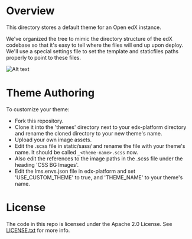 Overview
========
This directory stores a default theme for an Open edX instance.

We've organized the tree to mimic the directory structure of the edX
codebase so that it's easy to tell where the files will end up upon
deploy. We'll use a special settings file to set the template and
staticfiles paths properly to point to these files.

![Alt text](/default_theme_screenshot.jpg?raw=true "Open edX Default Theme Screenshot")

Theme Authoring
===============
To customize your theme:
- Fork this repository.
- Clone it into the 'themes' directory next to your edx-platform directory and
  rename the cloned directory to your new theme's name.
- Upload your own image assets.
- Edit the .scss file in static/sass/ and rename the file with your theme's name.
  It should be called `_<theme-name>.scss` now.
- Also edit the references to the image paths in the .scss file under the heading
  'CSS BG Images'.
- Edit the lms.envs.json file in edx-platform and set 'USE_CUSTOM_THEME' to true, and 'THEME_NAME' to your theme's name.


License
=======

The code in this repo is licensed under the Apache 2.0 License.
See [LICENSE.txt](LICENSE.txt) for more info.
